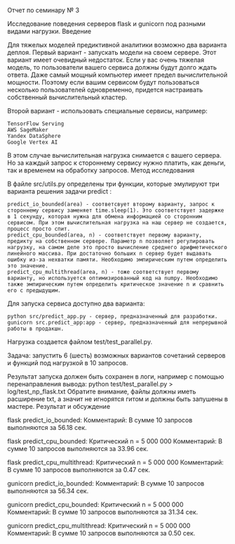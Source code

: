 Отчет по семинару № 3

Исследование поведения серверов flask и gunicorn под разными видами нагрузки.
Введение

Для тяжелых моделей предиктивной аналитики возможно два варианта деплоя. Первый вариант - запускать модели на своем сервере. Этот вариант имеет очевидный недостаток. Если у вас очень тяжелая модель, то пользователи вашего сервиса должны будут долго ждать ответа.
Даже самый мощный компьютер имеет предел вычислительной мощности. Поэтому если вашим сервисом будут пользоваться несколько пользователей одновременно, придется настраивать собственный вычислительный кластер.

Второй вариант - использовать специальные сервисы, например:

    TensorFlow Serving
    AWS SageMaker
    Yandex DataSphere
    Google Vertex AI

В этом случае вычислительная нагрузка снимается с вашего сервера. Но за каждый запрос к стороннему сервису нужно платить, как деньги, так и временем на обработку запросов.
Метод исследования

В файле src/utils.py определены три функции, которые эмулируют три варианта решения задачи predict :

    predict_io_bounded(area) - соответсвует второму варианту, запрос к стороннему сервису заменяет time.sleep(1). Это соответствует задержке в 1 секунду, которая нужна для обмена информацией со сторонним сервисом. При этом вычислительная нагрузка на наш сервер не создается, процесс просто спит.
    predict_cpu_bounded(area, n) - соответствует первому варианту, предикту на собственном сервере. Параметр n позволяет регулировать нагрузку, на самом деле это просто вычисление среднего арифметического линейного массива. При достаточно больших n сервер будет выдавать ошибку из-за нехватки памяти. Необходимо эмпирическим путем определить это значение.
    predict_cpu_multithread(area, n) - тоже соответствует первому варианту, но используется оптимизированный код на numpy. Необходимо также эмпирическим путем определить критическое значение n и сравнить его с предыдущим.

Для запуска сервиса доступно два варианта:

    python src/predict_app.py - сервер, предназначенный для разработки.
    gunicorn src.predict_app:app - сервер, предназначенный для непрерывной работы в продакшн.

Нагрузка создается файлом test/test_parallel.py.

Задача: запустить 6 (шесть) возможных вариантов сочетаний серверов и функций под нагрузкой в 10 запросов.

Результат запуска должен быть сохранен в логи, например с помощью перенаправления вывода:
python test/test_parallel.py > log/test_np_flask.txt Обратите внимание, файлы должны иметь расширение txt, а значит не игнорятся гитом и должны быть запушены в мастере.
Результат и обсуждение

flask predict_io_bounded:
Комментарий: В сумме 10 запросов выполняются за 56.18 сек.

flask predict_cpu_bounded:
Критический n = 5 000 000
Комментарий: В сумме 10 запросов выполняются за 33.96 сек.

flask predict_cpu_multithread:
Критический n = 5 000 000
Комментарий: В сумме 10 запросов выполняются за 0.47 сек.

gunicorn predict_io_bounded:
Комментарий: В сумме 10 запросов выполняются за 56.34 сек.

gunicorn predict_cpu_bounded:
Критический n = 5 000 000
Комментарий: В сумме 10 запросов выполняются за 31.34 сек.

gunicorn predict_cpu_multithread:
Критический n = 5 000 000
Комментарий: В сумме 10 запросов выполняются за 0.50 сек.
